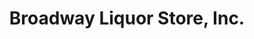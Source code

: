 ---
title: "Broadway Liquor Store, Inc."
url: /brooklyn/broadway-liquor-store-inc/
shop: Spirituosen
---